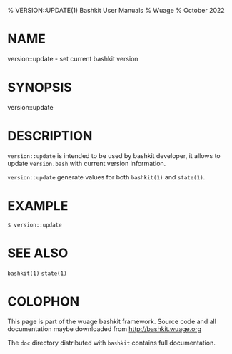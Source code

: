 % VERSION::UPDATE(1) Bashkit User Manuals
% Wuage
% October 2022

# NAME

version::update - set current bashkit version

# SYNOPSIS

version::update

# DESCRIPTION

`version::update` is intended to be used by bashkit developer,
it allows to update `version.bash` with current version information.

`version::update` generate values for both `bashkit(1)` and `state(1)`.

# EXAMPLE

    $ version::update

# SEE ALSO

`bashkit(1)` `state(1)`

# COLOPHON
This page is part of the wuage bashkit framework. Source code and all
documentation maybe downloaded from <http://bashkit.wuage.org>

The `doc` directory distributed with `bashkit` contains full documentation.
